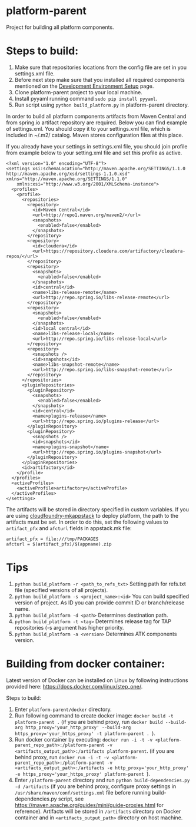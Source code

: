 # platform-parent
Project for building all platform components.

# Steps to build:

 1. Make sure that repositories locations from the config file are set in you settings.xml file.
 1. Before next step make sure that you installed all required components mentioned on the [Development Environment Setup](https://github.com/trustedanalytics/platform-wiki/wiki/Development-Environment-Setup) page.
 1. Clone platform-parent project to your local machine.
 1. Install pyyaml running command ```sudo pip install pyyaml```.
 1. Run script using ```python build_platform.py``` in platform-parent directory.

In order to build all platform components artifacts from Maven Central and from spring.io artifact repository are required. Below you can find example of settings.xml. You should copy it to your settings.xml file, which is included in ~/.m2/ catalog. Maven stores configuration files at this place. 

If you already have your settings in settings.xml file, you should join profile from example below to your setting.xml file and set this profile as active.

```
<?xml version="1.0" encoding="UTF-8"?>
<settings xsi:schemaLocation="http://maven.apache.org/SETTINGS/1.1.0 http://maven.apache.org/xsd/settings-1.1.0.xsd" xmlns="http://maven.apache.org/SETTINGS/1.1.0"
    xmlns:xsi="http://www.w3.org/2001/XMLSchema-instance">
  <profiles>
    <profile>
      <repositories>
        <repository>
          <id>Maven Central</id>
          <url>http://repo1.maven.org/maven2/</url>
          <snapshots>
            <enabled>false</enabled>
          </snapshots>
        </repository> 
        <repository>
          <id>cloudera</id>
          <url>https://repository.cloudera.com/artifactory/cloudera-repos/</url>
        </repository>
        <repository>
          <snapshots>
            <enabled>false</enabled>
          </snapshots>
          <id>central</id>
          <name>libs-release-remote</name>
          <url>http://repo.spring.io/libs-release-remote</url>
        </repository>
        <repository>
          <snapshots>
            <enabled>false</enabled>
          </snapshots>
          <id>local central</id>
          <name>libs-release-local</name>
          <url>http://repo.spring.io/libs-release-local</url>
        </repository>
        <repository>
          <snapshots />
          <id>snapshots</id>
          <name>libs-snapshot-remote</name>
          <url>http://repo.spring.io/libs-snapshot-remote</url>
        </repository>
      </repositories>
      <pluginRepositories>
        <pluginRepository>
          <snapshots>
            <enabled>false</enabled>
          </snapshots>
          <id>central</id>
          <name>plugins-release</name>
          <url>http://repo.spring.io/plugins-release</url>
        </pluginRepository>
        <pluginRepository>
          <snapshots />
          <id>snapshots</id>
          <name>plugins-snapshot</name>
          <url>http://repo.spring.io/plugins-snapshot</url>
        </pluginRepository>
      </pluginRepositories>
      <id>artifactory</id>
    </profile>
  </profiles>
  <activeProfiles>
    <activeProfile>artifactory</activeProfile>
  </activeProfiles>
</settings>
```

The artifacts will be stored in directory specified in custom variables. If you are using [cloudfoundry-mkappstack](https://github.com/trustedanalytics/cloudfoundry-mkappstack) to deploy platform, the path to the artifacts must be set. In order to do this, set the following values to ```artifact_pfx``` and ```afcturl``` fields in appstack.mk file:

```
artifact_pfx = file:///tmp/PACKAGES
afcturl = $(artifact_pfx)/$(appname).zip
```

# Tips
  1. ```python build_platform -r <path_to_refs_txt>``` Setting path for refs.txt file (specified versions of all projects).
  1. ```python build_platform -s <project_name>:<id>``` You can build specified version of project. As ID you can provide commit ID or branch/release name.
  1. ```python build_platform -d <path>``` Determines destination path.
  1. ```python build_platform -t <tag>``` Determines release tag for TAP repositories (-s argument has higher priority.
  1. ```python build_platform -a <version>``` Determines ATK components version.

# Building from docker container:

Latest version of Docker can be installed on Linux by following instructions provided here: https://docs.docker.com/linux/step_one/.

Steps to build:
  1. Enter ```platform-parent/docker``` directory.
  1. Run following command to create docker image: ```docker build -t platform-parent .```
     (if you are behind proxy, run ```docker build --build-arg http_proxy='your_http_proxy' --build-arg https_proxy='your_https_proxy' -t platform-parent . ```).
  1. Run docker container by executing: ```docker run -i -t -v <platform-parent_repo_path>:/platform-parent -v <artifacts_output_path>:/artifacts platform-parent```.
     (if you are behind proxy, run ```docker run -i -t -v <platform-parent_repo_path>:/platform-parent -v <artifacts_output_path>:/artifacts
      -e http_proxy='your_http_proxy' -e https_proxy='your_https_proxy' platform-parent ```).
  1. Enter ```/platform-parent``` directory and run ```python build-dependencies.py -d /artifacts```
     (if you are behind proxy, configure proxy settings in ```/usr/share/maven/conf/settings.xml``` file before running build-dependencies.py script, see https://maven.apache.org/guides/mini/guide-proxies.html for reference). Artifacts will be stored in `/artifacts` directory on Docker container and in `<artifacts_output_path>` directory on host machine.
